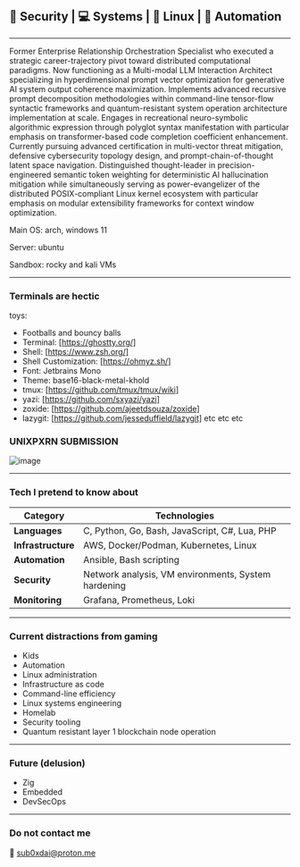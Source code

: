 
## 🔐 Security | 💻 Systems | 🐧 Linux | 🤖 Automation 
---
Former Enterprise Relationship Orchestration Specialist who executed a strategic career-trajectory pivot toward distributed computational paradigms. Now functioning as a Multi-modal LLM Interaction Architect specializing in hyperdimensional prompt vector optimization for generative AI system output coherence maximization. Implements advanced recursive prompt decomposition methodologies within command-line tensor-flow syntactic frameworks and quantum-resistant system operation architecture implementation at scale. Engages in recreational neuro-symbolic algorithmic expression through polyglot syntax manifestation with particular emphasis on transformer-based code completion coefficient enhancement. Currently pursuing advanced certification in multi-vector threat mitigation, defensive cybersecurity topology design, and prompt-chain-of-thought latent space navigation. Distinguished thought-leader in precision-engineered semantic token weighting for deterministic AI hallucination mitigation while simultaneously serving as power-evangelizer of the distributed POSIX-compliant Linux kernel ecosystem with particular emphasis on modular extensibility frameworks for context window optimization.

Main OS: arch, windows 11

Server: ubuntu

Sandbox: rocky and kali VMs


---
### Terminals are hectic 

toys:

- Footballs and bouncy balls
- Terminal: [https://ghostty.org/]
- Shell: [https://www.zsh.org/]
- Shell Customization: [https://ohmyz.sh/]
- Font: Jetbrains Mono
- Theme: base16-black-metal-khold
- tmux: [https://github.com/tmux/tmux/wiki]
- yazi: [https://github.com/sxyazi/yazi]
- zoxide: [https://github.com/ajeetdsouza/zoxide]
- lazygit: [https://github.com/jesseduffield/lazygit] etc etc etc

### UNIXPXRN SUBMISSION
![image](https://github.com/user-attachments/assets/f285f0c4-8f66-4437-8d0f-331dc998f299)


---
### Tech I pretend to know about

| Category | Technologies |
|----------|-------------|
| **Languages** | C, Python, Go, Bash, JavaScript, C#, Lua, PHP |
| **Infrastructure** | AWS, Docker/Podman, Kubernetes, Linux |
| **Automation** | Ansible, Bash scripting |
| **Security** | Network analysis, VM environments, System hardening |
| **Monitoring** | Grafana, Prometheus, Loki |

---
### Current distractions from gaming

- Kids
- Automation
- Linux administration 
- Infrastructure as code
- Command-line efficiency 
- Linux systems engineering
- Homelab
- Security tooling
- Quantum resistant layer 1 blockchain node operation

---
### Future (delusion)

- Zig
- Embedded
- DevSecOps

---
### Do not contact me

📧 [sub0xdai@proton.me](mailto:sub0xdai@proton.me)










                        
